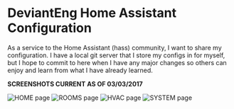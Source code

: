 # DeviantEng Home Assistant Configuration

As a service to the Home Assistant (hass) community, I want to share my configuration.  I have a local git server that I store my configs in for myself, but I hope to commit to here when I have any major changes so others can enjoy and learn from what I have already learned.

**SCREENSHOTS CURRENT AS OF 03/03/2017**

![HOME page](/screenshots/tab1-v3.png?raw=true "Tab 1")
![ROOMS page](/screenshots/tab2-v3.png?raw=true "Tab 2")
![HVAC page](/screenshots/tab3-v3.png?raw=true "Tab 3")
![SYSTEM page](/screenshots/tab4-v3.png?raw=true "Tab 4")
